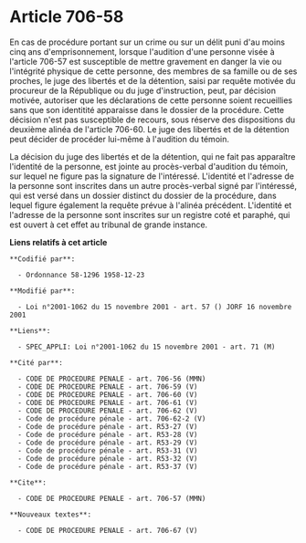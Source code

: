 # Article 706-58

En cas de procédure portant sur un crime ou sur un délit puni d'au moins cinq ans d'emprisonnement, lorsque l'audition d'une
personne visée à l'article 706-57 est susceptible de mettre gravement en danger la vie ou l'intégrité physique de cette
personne, des membres de sa famille ou de ses proches, le juge des libertés et de la détention, saisi par requête motivée du
procureur de la République ou du juge d'instruction, peut, par décision motivée, autoriser que les déclarations de cette
personne soient recueillies sans que son identitité apparaisse dans le dossier de la procédure. Cette décision n'est pas
susceptible de recours, sous réserve des dispositions du deuxième alinéa de l'article 706-60. Le juge des libertés et de la
détention peut décider de procéder lui-même à l'audition du témoin.

La décision du juge des libertés et de la détention, qui ne fait pas apparaître l'identité de la personne, est jointe au
procès-verbal d'audition du témoin, sur lequel ne figure pas la signature de l'intéressé. L'identité et l'adresse de la
personne sont inscrites dans un autre procès-verbal signé par l'intéressé, qui est versé dans un dossier distinct du dossier
de la procédure, dans lequel figure également la requête prévue à l'alinéa précédent. L'identité et l'adresse de la personne
sont inscrites sur un registre coté et paraphé, qui est ouvert à cet effet au tribunal de grande instance.

**Liens relatifs à cet article**

	**Codifié par**:

	  - Ordonnance 58-1296 1958-12-23

	**Modifié par**:

	  - Loi n°2001-1062 du 15 novembre 2001 - art. 57 () JORF 16 novembre 2001

	**Liens**:

	  - SPEC_APPLI: Loi n°2001-1062 du 15 novembre 2001 - art. 71 (M)

	**Cité par**:

	  - CODE DE PROCEDURE PENALE - art. 706-56 (MMN)
	  - CODE DE PROCEDURE PENALE - art. 706-59 (V)
	  - CODE DE PROCEDURE PENALE - art. 706-60 (V)
	  - CODE DE PROCEDURE PENALE - art. 706-61 (V)
	  - CODE DE PROCEDURE PENALE - art. 706-62 (V)
	  - Code de procédure pénale - art. 706-62-2 (V)
	  - Code de procédure pénale - art. R53-27 (V)
	  - Code de procédure pénale - art. R53-28 (V)
	  - Code de procédure pénale - art. R53-29 (V)
	  - Code de procédure pénale - art. R53-31 (V)
	  - Code de procédure pénale - art. R53-32 (V)
	  - Code de procédure pénale - art. R53-37 (V)

	**Cite**:

	  - CODE DE PROCEDURE PENALE - art. 706-57 (MMN)

	**Nouveaux textes**:

	  - CODE DE PROCEDURE PENALE - art. 706-67 (V)
